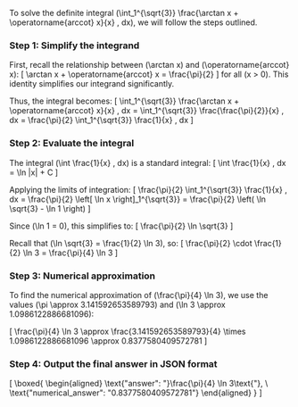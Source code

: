 To solve the definite integral \(\int_1^{\sqrt{3}} \frac{\arctan x + \operatorname{arccot} x}{x} \, dx\), we will follow the steps outlined.

### Step 1: Simplify the integrand

First, recall the relationship between \(\arctan x\) and \(\operatorname{arccot} x\):
\[
\arctan x + \operatorname{arccot} x = \frac{\pi}{2}
\]
for all \(x > 0\). This identity simplifies our integrand significantly.

Thus, the integral becomes:
\[
\int_1^{\sqrt{3}} \frac{\arctan x + \operatorname{arccot} x}{x} \, dx = \int_1^{\sqrt{3}} \frac{\frac{\pi}{2}}{x} \, dx = \frac{\pi}{2} \int_1^{\sqrt{3}} \frac{1}{x} \, dx
\]

### Step 2: Evaluate the integral

The integral \(\int \frac{1}{x} \, dx\) is a standard integral:
\[
\int \frac{1}{x} \, dx = \ln |x| + C
\]

Applying the limits of integration:
\[
\frac{\pi}{2} \int_1^{\sqrt{3}} \frac{1}{x} \, dx = \frac{\pi}{2} \left[ \ln x \right]_1^{\sqrt{3}} = \frac{\pi}{2} \left( \ln \sqrt{3} - \ln 1 \right)
\]

Since \(\ln 1 = 0\), this simplifies to:
\[
\frac{\pi}{2} \ln \sqrt{3}
\]

Recall that \(\ln \sqrt{3} = \frac{1}{2} \ln 3\), so:
\[
\frac{\pi}{2} \cdot \frac{1}{2} \ln 3 = \frac{\pi}{4} \ln 3
\]

### Step 3: Numerical approximation

To find the numerical approximation of \(\frac{\pi}{4} \ln 3\), we use the values \(\pi \approx 3.141592653589793\) and \(\ln 3 \approx 1.0986122886681096\):

\[
\frac{\pi}{4} \ln 3 \approx \frac{3.141592653589793}{4} \times 1.0986122886681096 \approx 0.8377580409572781
\]

### Step 4: Output the final answer in JSON format

\[
\boxed{
\begin{aligned}
\text{"answer": "}\frac{\pi}{4} \ln 3\text{"}, \\
\text{"numerical_answer": "0.8377580409572781"}
\end{aligned}
}
\]